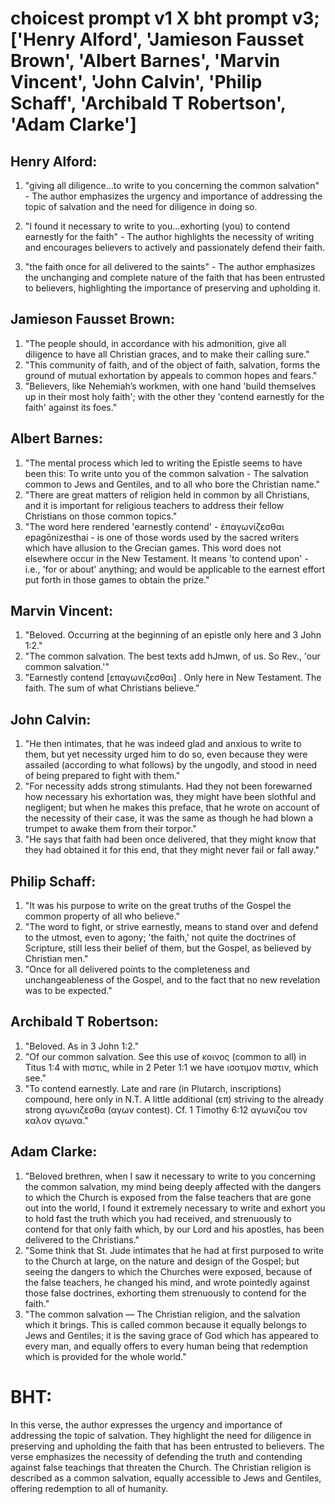 # choicest prompt v1 X bht prompt v3; ['Henry Alford', 'Jamieson Fausset Brown', 'Albert Barnes', 'Marvin Vincent', 'John Calvin', 'Philip Schaff', 'Archibald T Robertson', 'Adam Clarke']

## Henry Alford:
1. "giving all diligence...to write to you concerning the common salvation" - The author emphasizes the urgency and importance of addressing the topic of salvation and the need for diligence in doing so.

2. "I found it necessary to write to you...exhorting (you) to contend earnestly for the faith" - The author highlights the necessity of writing and encourages believers to actively and passionately defend their faith.

3. "the faith once for all delivered to the saints" - The author emphasizes the unchanging and complete nature of the faith that has been entrusted to believers, highlighting the importance of preserving and upholding it.

## Jamieson Fausset Brown:
1. "The people should, in accordance with his admonition, give all diligence to have all Christian graces, and to make their calling sure." 
2. "This community of faith, and of the object of faith, salvation, forms the ground of mutual exhortation by appeals to common hopes and fears." 
3. "Believers, like Nehemiah’s workmen, with one hand 'build themselves up in their most holy faith'; with the other they 'contend earnestly for the faith' against its foes."

## Albert Barnes:
1. "The mental process which led to writing the Epistle seems to have been this: To write unto you of the common salvation - The salvation common to Jews and Gentiles, and to all who bore the Christian name."
2. "There are great matters of religion held in common by all Christians, and it is important for religious teachers to address their fellow Christians on those common topics."
3. "The word here rendered 'earnestly contend' - ἐπαγωνίζεσθαι epagōnizesthai - is one of those words used by the sacred writers which have allusion to the Grecian games. This word does not elsewhere occur in the New Testament. It means 'to contend upon' - i.e., 'for or about' anything; and would be applicable to the earnest effort put forth in those games to obtain the prize."

## Marvin Vincent:
1. "Beloved. Occurring at the beginning of an epistle only here and 3 John 1:2."
2. "The common salvation. The best texts add hJmwn, of us. So Rev., 'our common salvation.'"
3. "Earnestly contend [επαγωνιζεσθαι] . Only here in New Testament. The faith. The sum of what Christians believe."

## John Calvin:
1. "He then intimates, that he was indeed glad and anxious to write to them, but yet necessity urged him to do so, even because they were assailed (according to what follows) by the ungodly, and stood in need of being prepared to fight with them."
2. "For necessity adds strong stimulants. Had they not been forewarned how necessary his exhortation was, they might have been slothful and negligent; but when he makes this preface, that he wrote on account of the necessity of their case, it was the same as though he had blown a trumpet to awake them from their torpor."
3. "He says that faith had been once delivered, that they might know that they had obtained it for this end, that they might never fail or fall away."

## Philip Schaff:
1. "It was his purpose to write on the great truths of the Gospel the common property of all who believe."
2. "The word to fight, or strive earnestly, means to stand over and defend to the utmost, even to agony; 'the faith,' not quite the doctrines of Scripture, still less their belief of them, but the Gospel, as believed by Christian men."
3. "Once for all delivered points to the completeness and unchangeableness of the Gospel, and to the fact that no new revelation was to be expected."

## Archibald T Robertson:
1. "Beloved. As in 3 John 1:2." 
2. "Of our common salvation. See this use of κοινος (common to all) in Titus 1:4 with πιστις, while in 2 Peter 1:1 we have ισοτιμον πιστιν, which see."
3. "To contend earnestly. Late and rare (in Plutarch, inscriptions) compound, here only in N.T. A little additional (επ) striving to the already strong αγωνιζεσθα (αγων contest). Cf. 1 Timothy 6:12 αγωνιζου τον καλον αγωνα."

## Adam Clarke:
1. "Beloved brethren, when I saw it necessary to write to you concerning the common salvation, my mind being deeply affected with the dangers to which the Church is exposed from the false teachers that are gone out into the world, I found it extremely necessary to write and exhort you to hold fast the truth which you had received, and strenuously to contend for that only faith which, by our Lord and his apostles, has been delivered to the Christians."
2. "Some think that St. Jude intimates that he had at first purposed to write to the Church at large, on the nature and design of the Gospel; but seeing the dangers to which the Churches were exposed, because of the false teachers, he changed his mind, and wrote pointedly against those false doctrines, exhorting them strenuously to contend for the faith."
3. "The common salvation — The Christian religion, and the salvation which it brings. This is called common because it equally belongs to Jews and Gentiles; it is the saving grace of God which has appeared to every man, and equally offers to every human being that redemption which is provided for the whole world."


# BHT:
In this verse, the author expresses the urgency and importance of addressing the topic of salvation. They highlight the need for diligence in preserving and upholding the faith that has been entrusted to believers. The verse emphasizes the necessity of defending the truth and contending against false teachings that threaten the Church. The Christian religion is described as a common salvation, equally accessible to Jews and Gentiles, offering redemption to all of humanity.